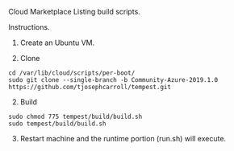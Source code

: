 Cloud Marketplace Listing build scripts.

Instructions. 

1. Create an Ubuntu VM.

2. Clone
```
cd /var/lib/cloud/scripts/per-boot/
sudo git clone --single-branch -b Community-Azure-2019.1.0 https://github.com/tjosephcarroll/tempest.git
```

2. Build
```
sudo chmod 775 tempest/build/build.sh
sudo tempest/build/build.sh
```

3. Restart machine and the runtime portion (run.sh) will execute. 
